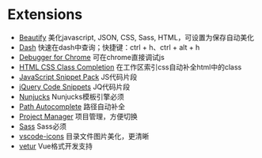 # Extensions

- [Beautify](https://marketplace.visualstudio.com/items?itemName=HookyQR.beautify) 美化javascript, JSON, CSS, Sass, HTML，可设置为保存自动美化
- [Dash](https://marketplace.visualstudio.com/items?itemName=deerawan.vscode-dash) 快速在dash中查询；快捷键：ctrl + h、ctrl + alt + h
- [Debugger for Chrome](https://marketplace.visualstudio.com/items?itemName=msjsdiag.debugger-for-chrome) 可在chrome直接调试js
- [HTML CSS Class Completion](https://marketplace.visualstudio.com/items?itemName=Zignd.html-css-class-completion) 在工作区索引css自动补全html中的class
- [JavaScript Snippet Pack](https://marketplace.visualstudio.com/items?itemName=akamud.vscode-javascript-snippet-pack) JS代码片段
- [jQuery Code Snippets](https://marketplace.visualstudio.com/items?itemName=donjayamanne.jquerysnippets) JQ代码片段
- [Nunjucks](https://marketplace.visualstudio.com/items?itemName=ronnidc.nunjucks) Nunjucks模板引擎必须
- [Path Autocomplete](https://marketplace.visualstudio.com/items?itemName=ionutvmi.path-autocomplete) 路径自动补全
- [Project Manager](https://marketplace.visualstudio.com/items?itemName=alefragnani.project-manager) 项目管理，方便切换
- [Sass](https://marketplace.visualstudio.com/items?itemName=robinbentley.sass-indented) Sass必须
- [vscode-icons](https://marketplace.visualstudio.com/items?itemName=robertohuertasm.vscode-icons) 目录文件图片美化，更清晰
- [vetur](https://marketplace.visualstudio.com/items?itemName=octref.vetur) Vue格式开发支持
